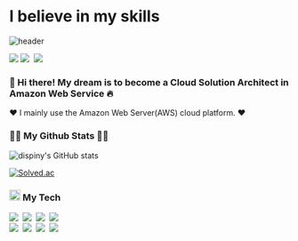 # I believe in my skills 
![header](https://capsule-render.vercel.app/api?type=slice&color=gradient&height=160&section=header&text=Jongmin%Park&fontAlign=50&fontAlignY=70&fontSize=90&fontColor=000000)

<p>  
  <a href="https://hits.seeyoufarm.com"><img src="https://hits.seeyoufarm.com/api/count/incr/badge.svg?url=https%3A%2F%2Fgithub.com%2Fdispiny%2F&count_bg=%2379C83D&title_bg=%23555555&icon=&icon_color=%23E7E7E7&title=hits&edge_flat=false"/></a>
  <a href="https://www.instagram.com/p.jm_b/"><img src="https://img.shields.io/badge/Instagram-E4405F?style=flat-square&logo=Instagram&logoColor=white&link=https://www.instagram.com/p.jm_b/"/></a>&nbsp
  <a href="mailto:pjm1024cl@gmail.com"><img src="https://img.shields.io/badge/Gmail-d14836?style=flat-square&logo=Gmail&logoColor=white&link=pjm1024cl@gmail.com"/></a>
</p>

  
### 👋 Hi there! My dream is to become a **Cloud Solution Architect** in Amazon Web Service 🔥 <br> 
❤️ I mainly use the Amazon Web Server(AWS) cloud platform. ❤️

<h3>👩‍💻 My Github Stats 👩‍💻</h3>
<div>

![dispiny's GitHub stats](https://github-readme-stats.vercel.app/api?username=dispiny&show_icons=true&theme=dracula)

[![Solved.ac](http://mazassumnida.wtf/api/generate_badge?boj=eaniya198)](https://solved.ac/profile/eaniya198)

</div>

<h3><img src='https://emojipedia-us.s3.amazonaws.com/source/skype/289/thumbs-up_1f44d.png' width="20" height="20"> My Tech</h3>
<p align="left">
  <img src="https://img.shields.io/badge/AWS-333664?style=flat-square&logo=amazon-aws&logoColor=white"/></a>&nbsp 
  <img src="https://img.shields.io/badge/GCP-4285F4?style=flat-square&logo=Google Cloud&logoColor=white"/></a>&nbsp 
  <img src="https://img.shields.io/badge/C++-00599C?style=flat-square&logo=C%2B%2B&logoColor=white"/></a>&nbsp 
  <img src="https://img.shields.io/badge/C-A8B9CC?style=flat-square&logo=C&logoColor=white"/></a>&nbsp 
  <br>
  <img src="https://img.shields.io/badge/Mysql-E6B91E?style=flat-square&logo=MySql&logoColor=white"/></a>&nbsp
  <img src="https://img.shields.io/badge/PostgreSQL-4169E1?style=flat-square&logo=PostgreSQL&logoColor=white"/></a>&nbsp 
  <img src="https://img.shields.io/badge/Python-3766AB?style=flat-square&logo=Python&logoColor=white"/></a>&nbsp 
  <img src="https://img.shields.io/badge/Go-11B48A?style=flat-square&logo=Go&logoColor=white"/></a>&nbsp 
</p>
</p>

